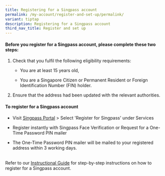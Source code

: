 ```yaml
---
title: Registering for a Singpass account
permalink: /my-account/register-and-set-up/permalink/
variant: tiptap
description: Registering for a Singpass account
third_nav_title: Register and set up
---
```

<h4>Before you register for a Singpass account, please complete these two steps:</h4>
<ol data-tight="true" class="tight">
<li>
<p>Check that you fulfil the following eligibility requirements:</p>
<ul data-tight="true" class="tight">
<li>
<p>You are at least 15 years old,</p>
</li>
<li>
<p>You are a Singapore Citizen or Permanent Resident or Foreign Identification
Number (FIN) holder.&nbsp;</p>
</li>
</ul>
</li>
<li>
<p>Ensure that the address&nbsp;had been updated with the relevant authorities.</p>
<p></p>
</li>
</ol>
<h4>To register for a Singpass account</h4>
<ul data-tight="true" class="tight">
<li>
<p>Visit&nbsp;<a href="https://go.gov.sg/singpass-login" rel="noopener" target="_blank"><u>Singpass Portal</u></a>&nbsp;&gt;
Select 'Register for Singpass' under Services</p>
</li>
<li>
<p>Register instantly with Singpass Face Verification or Request for a One-Time
Password PIN mailer</p>
</li>
<li>
<p>The One-Time Password PIN mailer will be mailed to your registered address
within 3 working days.</p>
</li>
</ul>
<p>
<br>Refer to our <a href="https://go.gov.sg/singpass-guides" rel="noopener" target="_blank"><u>Instructional Guide</u></a> for
step-by-step instructions on how to register for a Singpass account.&nbsp;</p>
<p></p>